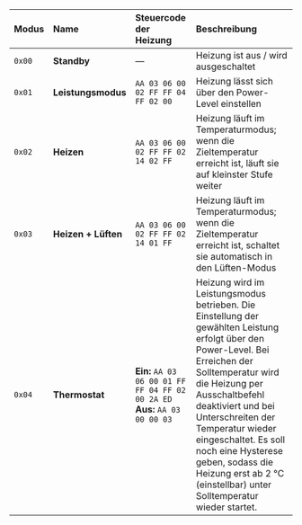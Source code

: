 | Modus | Name           | Steuercode der Heizung                             | Beschreibung |
|:------|:---------------|:---------------------------------------------------|:--------------|
| `0x00` | **Standby** | — | Heizung ist aus / wird ausgeschaltet |
| `0x01` | **Leistungsmodus** | `AA 03 06 00 02 FF FF 04 FF 02 00` | Heizung lässt sich über den Power-Level einstellen |
| `0x02` | **Heizen** | `AA 03 06 00 02 FF FF 02 14 02 FF` | Heizung läuft im Temperaturmodus; wenn die Zieltemperatur erreicht ist, läuft sie auf kleinster Stufe weiter |
| `0x03` | **Heizen + Lüften** | `AA 03 06 00 02 FF FF 02 14 01 FF` | Heizung läuft im Temperaturmodus; wenn die Zieltemperatur erreicht ist, schaltet sie automatisch in den Lüften-Modus |
| `0x04` | **Thermostat** | **Ein:** `AA 03 06 00 01 FF FF 04 FF 02 00 2A ED`<br>**Aus:** `AA 03 00 00 03` | Heizung wird im Leistungsmodus betrieben. Die Einstellung der gewählten Leistung erfolgt über den Power-Level. Bei Erreichen der Solltemperatur wird die Heizung per Ausschaltbefehl deaktiviert und bei Unterschreiten der Temperatur wieder eingeschaltet. Es soll noch eine Hysterese geben, sodass die Heizung erst ab 2 °C (einstellbar) unter Solltemperatur wieder startet. |

